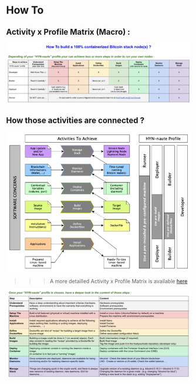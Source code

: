 How To
==
Activity x Profile Matrix (Macro) :
-
![ProfileActivity_Matrix](https://github.com/babonet13/Images/blob/master/HostYourNode/HowTo/ProfileActivity_Matrix.png)

How those activities are connected ?
-
![ActivityMap_S](https://github.com/babonet13/Images/blob/master/HostYourNode/HowTo/ActivityMap_S.png)

>>> A more detailled Activity x Profile Matrix is available <A href="https://github.com/babonet13/HostYourNode/blob/master/HowTo/ActivityProfileMatrix.md">here</A>


![StepsToAchieve](https://github.com/babonet13/Images/blob/master/HostYourNode/HowTo/StepsToAchieve.png)
